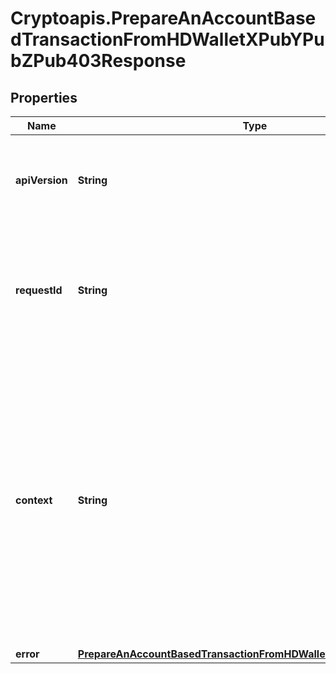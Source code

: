 # Cryptoapis.PrepareAnAccountBasedTransactionFromHDWalletXPubYPubZPub403Response

## Properties

Name | Type | Description | Notes
------------ | ------------- | ------------- | -------------
**apiVersion** | **String** | Specifies the version of the API that incorporates this endpoint. | 
**requestId** | **String** | Defines the ID of the request. The &#x60;requestId&#x60; is generated by Crypto APIs and it&#39;s unique for every request. | 
**context** | **String** | In batch situations the user can use the context to correlate responses with requests. This property is present regardless of whether the response was successful or returned as an error. &#x60;context&#x60; is specified by the user. | [optional] 
**error** | [**PrepareAnAccountBasedTransactionFromHDWalletXPubYPubZPubE403**](PrepareAnAccountBasedTransactionFromHDWalletXPubYPubZPubE403.md) |  | 


